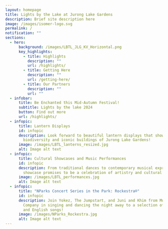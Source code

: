 ```yaml
---
layout: homepage
title: Lights by the Lake at Jurong Lake Gardens
description: Brief site description here
image: /images/isomer-logo.svg
permalink: /
notification: ""
sections:
  - hero:
      background: /images/LBTL_JLG_KV_Horizontal.png
      key_highlights:
        - title: Highlights
          description: ""
          url: /highlights/
        - title: Getting Here
          description: ""
          url: /getting-here/
        - title: Our Partners
          description: ""
          url: ""
  - infobar:
      title: Be Enchanted this Mid-Autumn Festival!
      subtitle: Lights by the lake 2024
      button: Find out more
      url: /highlights/
  - infopic:
      title: Lantern Displays
      id: infopic
      description: Look forward to beautiful lantern displays that showcase the
        biodiversity and iconic buildings of Jurong Lake Gardens!
      image: /images/LBTL_lanterns_resized.jpg
      alt: Image alt text
  - infopic:
      title: Cultural Showcases and Music Performances
      id: infopic
      description: From traditional dances to contemporary musical expressions, each
        showcase promises to be a celebration of artistry and cultural heritage.
      image: /images/LBTL_performances.jpg
      alt: Image alt text
  - infopic:
      title: "NParks Concert Series in the Park: Rockestra®"
      id: infopic
      description: Join Yokez, The Jumpstart, and Juni and Khim from Music & Drama
        Company in singing and dancing the night away to a selection of Mandarin
        and English songs!
      image: /images/NParks_Rockestra.jpg
      alt: Image alt text
---
```

